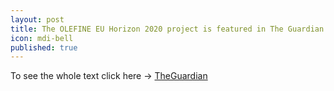 ```yaml
---
layout: post
title: The OLEFINE EU Horizon 2020 project is featured in The Guardian 
icon: mdi-bell
published: true
---
```

To see the whole text click here ->
[TheGuardian](https://www.theguardian.com/environment/2018/jun/07/sexy-plants-on-track-to-replace-harmful-pesticides-to-protect-crops) 
